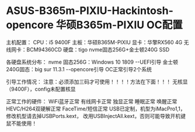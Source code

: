 # ASUS-B365m-PIXIU-Hackintosh-opencore  华硕B365m-PIXIU  OC配置

主机配置：
CPU：i5 9400F
主板：华硕B365M-PIXIU
显卡：华擎RX560 4G
无线网卡：BCM94360CD
硬盘：tigo nvme固态256G+金士顿240G SSD

各硬盘系统分布：
nvme 固态256G：Windows 10 1809 --UEFI引导
金士顿240G固态：big sur 11.3.1 --opencore引导
OC正常引导2个系统

引导工作情况：
注意：必须添加三码才可使用！！！！方法在下面！！！
无核显（9400F），config未配置核显

正常工作的硬件：
WiFi蓝牙正常
有线网卡正常
独显正常
睡眠正常
唤醒正常
HEVC/H264双硬解正常
FaceTime/短信正常
USB已定制，机型为iMacPro1,1，修改机型请去掉USBPorts.kext， 改用USBInjectAll.kext，否则可能导致开机键鼠不能使用！
